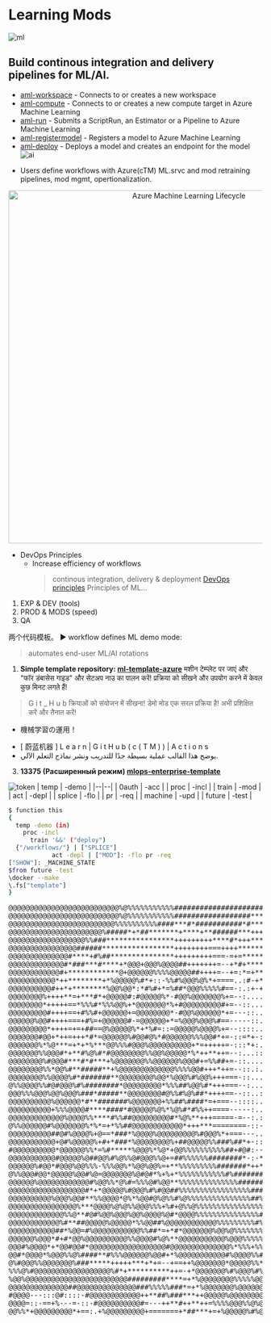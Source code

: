 # Learning Mods
![ml](https://github.com/TheProdigyLeague/NYSE_AKAM/assets/30985576/5deaef59-8106-48a0-9f93-1622869f8049)
## Build continous integration and delivery pipelines for ML/AI.
- [aml-workspace](https://github.com/Azure/aml-workspace) - Connects to or creates a new workspace
- [aml-compute](https://github.com/Azure/aml-compute) - Connects to or creates a new compute target in Azure Machine Learning
- [aml-run](https://github.com/Azure/aml-run) - Submits a ScriptRun, an Estimator or a Pipeline to Azure Machine Learning
- [aml-registermodel](https://github.com/Azure/aml-registermodel) - Registers a model to Azure Machine Learning
- [aml-deploy](https://github.com/Azure/aml-deploy) - Deploys a model and creates an endpoint for the model
![ai](https://github.com/TheProdigyLeague/NYSE_AKAM/assets/30985576/c87123f4-c4b8-4bf7-a0c1-eb3e6b8d45af)

+ Users define workflows with Azure(cTM) ML.srvc and mod retraining pipelines, mod mgmt, opertionalization.

<p align="center">
  <img src="img/ml-lifecycle.png" alt="Azure Machine Learning Lifecycle" width="700"/>
</p>

+ DevOps Principles
  - Increase efficiency of workflows
      > continous integration, delivery & deployment
          [DevOps principles](https://azure.microsoft.com/overview/what-is-devops/)
Principles of ML...

1. EXP & DEV (tools)
2. PROD & MODS (speed)
3. QA

两个代码模板。
▶ workflow defines ML
demo mode:
> automates end-user ML/AI rotations

1. **Simple template repository: [ml-template-azure](https://github.com/machine-learning-apps/ml-template-azure)**
मशीन टेम्प्लेट पर जाएं और "फॉर डंबासेस गाइड" और सेटअप नाउ का पालन करें!
प्रक्रिया को सीखने और उपयोग करने में केवल कुछ मिनट लगते हैं!
> G  i  t  _  H  u  b क्रियाओं को संयोजन में सीखना!
> डेमो मोड एक सरल प्रक्रिया है!
> अभी प्रशिक्षित करें और तैनात करें!
+ 機械学習の運用！
- [ 蔚蓝机器 ] L  e  a  r  n  |  G  i  t  H  u  b  (  c  ( T  M  ) ) |  A  c  t  i  o  n  s
- يوضح هذا القالب عملية بسيطة جدًا للتدريب ونشر نماذج التعلم الآلي.

3. **13375 (Расширенный режим) [mlops-enterprise-template](https://github.com/Azure-Samples/mlops-enterprise-template)**

![token](https://github.com/TheProdigyLeague/NYSE_AKAM/assets/30985576/9f8c5103-2596-4df8-84f1-c7de41efcdfa)
| temp | -demo |
|--|--|
| 0auth  | -acc |
| proc | -incl |
| train  | -mod |
| act | -depl |
| splice | -flo |
| pr | -req |
| machine  | -upd |
| future | -test |
```bash
$ function this
{
  temp -demo (in)
    proc -incl
      train '&&' ("deploy")
  {"/workflows/"} | ["SPLICE"]
            act -depl | ["MOD"]: -flo pr -req
["SHOW"]: _MACHINE_STATE
$from future -test
\docker --make
\.fs["template"]
}
```
<pre id="output">@@@@@@@@@@@@@@@@@@@@@@@@@@%@%%%%%%%%%%%#####################****************************************
@@@@@@@@@@@@@@@@@@@@@@@@@@%@%%%%%%%%%%%##################**************************************+*+++
@@@@@@@@@@@@@@@@@@@@@@@@@%%%%%%%%%%####***#*###########*#*********************+**++++++++++++++++***
@@@@@@@@@@@@@@@@@@@@@@%#####*+*##*******+****+**######***+++++++++++++++++++++++++++++++++++++++++++
@@@@@@@@@@@@@@@@@@%%###****************+++++++++****#*+++******+++=+***+*+++++++++++++++++++++++++++
@@@@@@@@@@@@@@@@######*****************++++++++===++++********+=***+=+++++++++++++++++++++++++++++++
@@@@@@@@@@@@@@#****+#%##***************+++++++++===-=+=************++=++++++++++++++++++++++++++++++
@@@@@@@@@@@@@#*###***#****+*@@@+@@@%@@@@##+++++++=--+*#+**********++++=+++++++++++++++++++++++++++++
@@@@@@@@@@@@#+************@+@@@@@@%%%%@@@@@##++++=--+=:*=+*******+++++++++++++++++++++++++++++++=+++
@@@@@@@@@@@*++********+*%@@@@@%#*+::-%%#%@@@%@%*+====..:#-+*****++++++++++++++++++++++++++++++++++++
@@@@@@@@@@#++*+********%@@%@@*:*#%#+*=%##*@@@%%%%%#==-:.:+-+***+++++++=+++++++++++===+++++==++++++++
@@@@@@@@%++++**=+***#*+@@@@@#:#@@@@@%*-#@@%@@@@@@@%+=--:....=*+++++++=++++++++++====+====++++=++++++
@@@@@@@@*+++++==*%%%#*%%%@@%+*@@@@@@@*%+#@@@@@@@@@#+=--::...:=+++++==+++++++++++=++============+++++
@@@@@@@@@#++++==+#%%#+@@@@@@+=@@@@@@@@*-#@@%@@@@@@*+=---::...-+++==+++++++++++=+++===========+++++++
@@@@@@%@@#++++===+#%=+@@@@@@#-=@@@@@@+*=%@@@%@@@%#==-----::..:++++++++++++++++==+=============++=+++
@@@@@@@@@*++++=+=+##==@%@@@@@%*+*%#=::=@@@@@%@@@@%+=--::::..::++++++++++++++++=+++===========+++++++
@@@@@@@#@@+*++=+++*#*=@@@@@@%#@@#@%*#@@@@@@%%%@@#*+=-::=*+-::-++++++++++++++++++=+===========++=++++
@@@@@@@%*%@***=+*+*%***@@%%%#@@@%@@@@@@@@@@+*=+++++=-:::*+:.-+*++++++++++++++++++===++===++==++=++++
@@@@@@@%%@@@#*+**#%@%#*#@@@@@@@@%%@@%@@@@@*%*++**++=--:...:::=*++++++++++++++++++++++++=++++++++++++
@@@@@@@@%#@@@#***#*#***+%@@@@@@@%%@@@@@@%@@@#+=%%##+=-::....::=*++++++++++++++++++++++++++++++++++++
@@@@@@@@%%*@@%#**#####**+%@@@@@@@@@@@@@%%%%@@#+++*++=--::.:..::+*+++++++++++++++++++++++++++++++++++
@@@@@@@@%%@@@@%#*#######**@@@@@@@@%@@*%@@@%#%@@%+++===-::....:-:+*++++++++++++++++++++++++++++++++++
@%%@@@@%%#@#@@@%#%########*@@@@@@@@@*%%%##%@@%#*+++===--:...:----+++++++++++++++++++++++++++++++++++
@@@%%%@@@%@@%@@@%###*#####**@@@@@@@@#@%%#%@%##*++++==--::..:-----:=**+++++++++++++++++++++++++++++++
@@@@@@@@@@%@@@@@@*#**#######%@@@@@@@+%%##%####*=+===--::::..:::===+******+++++++++++++++++++++++++++
@@@@@@@@@@+%%%@@@@#****####*#@@@@@%@%*%@%#*#%%++====-----:....+**********+++++++++++++++++++++++++++
@@@@@@@@@@@@@%@@@@%%****#%%##@@@@@@@@@#*%@%**+++=====-=--:.:...****************+*+++++++++++++++****
@%%@@@@@@#%@@@@@@@%*%*=+*%%##@@@@@@@@@@@@*+++***========-::---:**********************+**************
@@@@@@@@@@##@#%@@@@%+@==*###*%@@@@%@@@@@@@@@%#@@@%*+===---....=*************************************
@@@@@@@@@@@+@#%@@@@@%+#+*###*%@@@@@@@@%+##@@@@@%%###%##*+-:::=**************************************
#@@@@@@@@@@*@@@@@@%%*=%#*****%@@@%*%@*+@@%%%%%%%%%%##+#@#:--=*#*#***********************************
@@@@@@@@@@@#@@@@@%@##@@%#%@%%@#@@@%%@+=##%%%%%%########*-:-*#####***********************************
@@@@@@%#@@*#@@@%@@%%%-%%%@@%*%@@%@@%=+**%%%%%%%%%#######*++********#******#*************************
@%%@@@#@@*@@@@@%@@#%@=@@@@@@@%@#@#*%+%+*%%%%%%%%%%%#%#############**####**#*****#***#**#*#*#*#*#****
@@@@@@%@@@@@@@@@@@@#%@@%%*@%#=%%%@#%@@**%%%%%%%%%%%%%%##################*##*#######*####*#*#*###*###
@@@@@@@@@@@@@@@@@@#*+*@@@@@%#@@@%#%#@@##%%%%%%%%%%%%%%%%%########*##################################
@@@@@@@@@@%@@@%@@#**%%@@@@*@%*%@@#@%@%%#%@%%%%%%%%%%%%%%%##%%#######################################
@@@@@@@@@@@@@@@@%***@@@@%@%@%%@@@%%%+%#+@%%@%%%%%%%%%%%%%%%%#%%%#####%##############################
@@@@@@@@@@@@@%%@**#@#%@@%@@@%@@%@@@@%@#*@@@@%%%%%%%%%%%%%%%###%%%%%%%%%#############################
@@@@@@@@@@@@%#**##@@@@@%@@@@@*%%@@##%@@@@@@@@@@@@%%%%%%%%%#%%###%%%%%%%%%%%%%#####%############%###%
@@@@@@@@@@@##*%@@=#%@@@@@@@@@@@%%##*=+*#*@@@@@@@%@@%@%%%%%%%%%%%%%%%%%%%%%%%%%%%%%%%%%%%%%%%%%#%%###
@@@@@@%@@@*#+#*@@%@@@@@@@@@@%%@@@@#%@%**@@@@@@@@@@@%@@@%%%%%%%%%%%%##%%%%%%###%%%%%%%%%%%%%%%%%#++**
@@@#%@@@@*+*@@#@@#*@@@@@@@@@@@@@@@@@@#@@@@@@@@@@@@@@%*%%%+%%%%%%%%%%#%%%%%%##%%%%%%%%%%%%%%%%%#+#%%%
@@#*@@@@*%@@@%%@%####**#%%%@@@@@@%@@#+*%@@@@@@@@@@@#%@@@@%%#%%@%@%%%%*%%%%%*%%%%%%%%%%%%%%%%%#=#%%%%
@%#@@@%%@@@@@@@%###*****+++++***+*+=--+==++%@@@@@@@*@@@@@%%*%%@%@%@%@%%%%%%%%%%%%%%%%%%%%%%%#+#%%%%%
%%%@%#@@@@@@@@@@@@@@@@@@%#*+**********++=-+*@@@@@@@%#%@@@%#%@@@%@@@%#%@%@%@%%%@%%%%%%%%%%@%%#*%@%@@@
%@@%@@@@@@@@@@@@@@@@@@@@@@@@#########****=+*%@@@@@@@@%%%%%@@@@@@@@@#@@@@@%@@%%%%%#%%@%%@@@@@@#+%@@@@
@@@@@@@@@@@@@@##@@@@@@@@@@@@@@###%%%%%###*=+*%@@@@@@@%@@@@@@@@@@@@@@@@@@@%@%@@@@@@%%@%@@@@@@@@%+%@@@
#@@@@---:::@#::::-#@@@@@@@@@@@@++**##%###***++@@@@@%@@@@@@@@@@@@@@@@@%###*#@@@@@@@@######@@@@@@%*%%%
@@@@=::-==+%---=-::-#@@@@@@@@@@#=---++**#++**++=%%%%@@@%%@%@@@@@@@@@@@@@@@@@@@@@@@%%@@@@@#@@@@@@@%%%
@@%%*+@@@@@@@@@*+==:.+%@@@@@@@@@+=======+*##***+=+%@@@@@%#%@@@@@@@@@@@@@@@@@@%@@@%@@@@@@@@%@@@@@@@@@
</pre>
